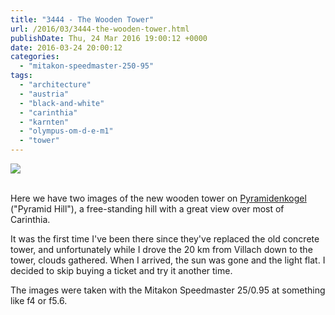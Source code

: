 ```yaml
---
title: "3444 - The Wooden Tower"
url: /2016/03/3444-the-wooden-tower.html
publishDate: Thu, 24 Mar 2016 19:00:12 +0000
date: 2016-03-24 20:00:12
categories: 
  - "mitakon-speedmaster-250-95"
tags: 
  - "architecture"
  - "austria"
  - "black-and-white"
  - "carinthia"
  - "karnten"
  - "olympus-om-d-e-m1"
  - "tower"
---
```

<div class="container">
<div class="center"><a target="_blank" href="https://d25zfm9zpd7gm5.cloudfront.net/1200x1200/2015/20151115_161655_lr.jpg"><img class="webfeedsFeaturedVisual" src="https://d25zfm9zpd7gm5.cloudfront.net/0600x0600/2015/20151115_161655_lr.jpg" /></a></div>
</div>
<br />

Here we have two images of the new wooden tower on <a href="http://www.pyramidenkogel.info/" target="_blank">Pyramidenkogel</a> ("Pyramid Hill"), a free-standing hill with a great view over most of Carinthia.

<a target="_blank" href="https://d25zfm9zpd7gm5.cloudfront.net/1200x1200/2015/20151115_161036_lr.jpg"><img style="margin: 0pt 10px 0pt 0px; float: left;" src="https://d25zfm9zpd7gm5.cloudfront.net/0150x0150/2015/20151115_161036_lr.jpg" alt="" border="0" /></a> It was the first time I've been there since they've replaced the old concrete tower, and unfortunately while I drove the 20&nbsp;km from Villach down to the tower, clouds gathered. When I arrived, the sun was gone and the light flat. I decided to skip buying a ticket and try it another time.

The images were taken with the Mitakon Speedmaster 25/0.95 at something like f4 or f5.6.

